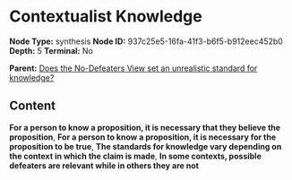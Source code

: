 # Contextualist Knowledge

**Node Type:** synthesis
**Node ID:** 937c25e5-16fa-41f3-b6f5-b912eec452b0
**Depth:** 5
**Terminal:** No

**Parent:** [Does the No-Defeaters View set an unrealistic standard for knowledge?](does-the-no-defeaters-view-set-an-unrealistic-standard-for-knowledge-antithesis-17108ea1-dd33-451c-81d5-25b4d0100a00.md)

## Content

**For a person to know a proposition, it is necessary that they believe the proposition**, **For a person to know a proposition, it is necessary for the proposition to be true**, **The standards for knowledge vary depending on the context in which the claim is made**, **In some contexts, possible defeaters are relevant while in others they are not**
